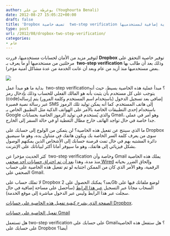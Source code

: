 ```yaml
---
author: يوغرطة بن علي (Youghourta Benali)
date: 2012-08-27 15:05:22+00:00
draft: false
title: 'Dropbox تضيف خاصية  two-step verification لتوفير حماية إضافية لمستخدميها  '
type: post
url: /2012/08/dropbox-two-step-verification/
categories:
- عام
---
```


لتوفير مزيد من الأمان لحسابات مستخدميها، قررت **Dropbox** توفير خاصية التحقق على مرحلتين من مستخدميها أو ما يعرف بـ  **two-step verification** وذلك بعد أن طالب بها بعض مستخدميها منذ أزيد من عام وبعد أن عانت الخدمة من عدة مشاكل أمنية مؤخرا.




[![](http://www.it-scoop.com/wp-content/uploads/2012/08/Dropbox-Enables-Two-Step-Verification.png)
](http://www.it-scoop.com/wp-content/uploads/2012/08/Dropbox-Enables-Two-Step-Verification.png)




بداية ما هو مبدأ عمل  two-step verification؟ مبدأ عملية هذه الخاصية بسيط، حيث أنه يتوجب على كل مستخدم بأن يثبت بأنه هو المالك الفعلي للحساب وذلك بإدخال رمز (code)إضافي بعد تسجيل الدخول (باستخدام اسم المستخدم وكلمة المرور) يتم إرساله عبر رسالة نصية قصيرة SMS إلى هاتف المستخدم. كما أنه يمكن توليد تلك الرموز باستخدام إحدى التطبيقات الخاصة بالأمر على الهواتف الذكية مثل التطبيق الخاص بـ Google والذي يُستخدم في توليد الرموز الخاصة بحسابات Gmail، وهو أمر في عملي جدا خاصة في حال تواجد الهاتف خارج مطال التغطية أو في حالة السفر إلى الخارج.




ما الذي سينتج عن تفعيل هذه الخاصية؟ لن يتمكن من الولوج إلى حسابك على Dropbox سوى من يعرف كلمة السر الخاصة بك ويكون هاتفك في متناول يده، وهو ما سيضيق دائرة المشتبه بهم في حال تمت قرصنة حسابك إلى الأشخاص الذين يمكنهم الوصول بشكل فيزيائي إلى هاتفك، وهو ما سيوفر أمانا أكثر لبياناتك على الإنترنت.




كثر الحديث مؤخرا عن  two-step verification وخاصة وأن Gmail يملك هذه الخاصية منذ مدة، وهذا [بعد أن تم اختراق حسابات أحد صحفي Wired](http://www.it-scoop.com/2012/08/apple-amazon-security-flaws/) وإلحاق الضرر بحياته الرقمية، وهو الأمر الذي كان من الممكن اجتنابه لو تم تفعيل هذه الخاصية على حساب الصحفي على Gmail.




لا تملك حساب على Dropbox بعد؟ يمكنك الحصول على 2Gb لوضع ملفاتك فيها على السحاب مجانا عبر التسجيل [عبر هذا الرابط](http://db.tt/V8sHj5Gd) (سأحصل على مساحة إضافية في حال سجلت عبر هذا الرابط وليس عبر الدخول مباشرة إلى موقع الخدمة).




[الصفحة الذي يشرح كيفية تفعيل هذه الخاصية على حسابات Dropbox](https://www.dropbox.com/help/363/en).




[تفعيل الخاصية على حسابات Gmail](http://support.google.com/accounts/bin/answer.py?hl=en&answer=180744)




هل تستعمل two-step verification على حسابك على Gmail؟ هل ستفعل هذه الخاصية على حسابك على Dropbox أيضا؟
